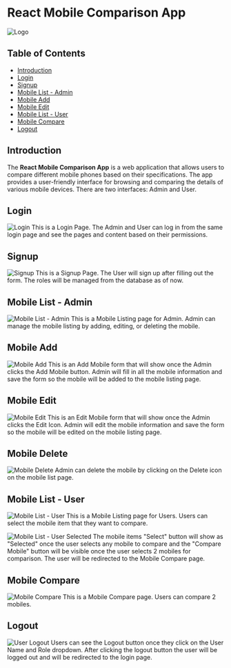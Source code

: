# React Mobile Comparison App

![Logo](./frontend/public/logo.svg)

## Table of Contents
- [Introduction](#introduction)
- [Login](#login)
- [Signup](#signup)
- [Mobile List - Admin](#mobile-list---admin)
- [Mobile Add](#mobile-add)
- [Mobile Edit](#mobile-edit)
- [Mobile List - User](#mobile-list---user)
- [Mobile Compare](#mobile-compare)
- [Logout](#logout)

## Introduction
The **React Mobile Comparison App** is a web application that allows users to compare different mobile phones based on their specifications. The app provides a user-friendly interface for browsing and comparing the details of various mobile devices. There are two interfaces: Admin and User.

## Login
![Login](./frontend/public/ss/SS1.png)
This is a Login Page. The Admin and User can log in from the same login page and see the pages and content based on their permissions.

## Signup
![Signup](./frontend/public/ss/SS2.png)
This is a Signup Page. The User will sign up after filling out the form. The roles will be managed from the database as of now.

## Mobile List - Admin
![Mobile List - Admin](./frontend/public/ss/SS3.png)
This is a Mobile Listing page for Admin. Admin can manage the mobile listing by adding, editing, or deleting the mobile.

## Mobile Add
![Mobile Add](./frontend/public/ss/SS4.png)
This is an Add Mobile form that will show once the Admin clicks the Add Mobile button. Admin will fill in all the mobile information and save the form so the mobile will be added to the mobile listing page.

## Mobile Edit
![Mobile Edit](./frontend/public/ss/SS5.png)
This is an Edit Mobile form that will show once the Admin clicks the Edit Icon. Admin will edit the mobile information and save the form so the mobile will be edited on the mobile listing page.

## Mobile Delete
![Mobile Delete](./frontend/public/ss/SS3.png)
Admin can delete the mobile by clicking on the Delete icon on the mobile list page.

## Mobile List - User
![Mobile List - User](./frontend/public/ss/SS7.png)
This is a Mobile Listing page for Users. Users can select the mobile item that they want to compare.

![Mobile List - User Selected](./frontend/public/ss/SS8.png)
The mobile items "Select" button will show as "Selected" once the user selects any mobile to compare and the "Compare Mobile" button will be visible once the user selects 2 mobiles for comparison. The user will be redirected to the Mobile Compare page.

## Mobile Compare
![Mobile Compare](./frontend/public/ss/SS9.png)
This is a Mobile Compare page. Users can compare 2 mobiles.

## Logout
![User Logout](./frontend/public/ss/SS6.png)
Users can see the Logout button once they click on the User Name and Role dropdown. After clicking the logout button the user will be logged out and will be redirected to the login page.
